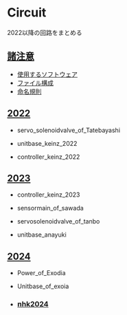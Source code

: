# Circuit
2022以降の回路をまとめる

## [諸注意](諸注意)
+ [使用するソフトウェア]()
+ [ファイル構成]()
+ [命名規則]()

## [2022](https://github.com/shinchiryota/Circuit/blob/main/2022/README.md)
+ servo_solenoidvalve_of_Tatebayashi

+ unitbase_keinz_2022

+ controller_keinz_2022
## [2023](https://github.com/shinchiryota/Circuit/blob/main/2023/README.md)
+ controller_keinz_2023

+ sensormain_of_sawada

+ servosolenoidvalve_of_tanbo

+ unitbase_anayuki
## [2024](https://github.com/shinchiryota/Circuit/blob/main/2024/README.md)
+ Power_of_Exodia

+ Unitbase_of_exoia
+ ### [nhk2024](https://github.com/shinchiryota/Circuit/blob/main/2024/nhk2024/README.md)
